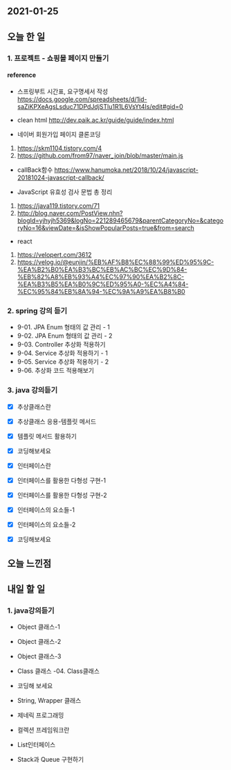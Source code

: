 2021-01-25
--

## 오늘 한 일

### 1. 프로젝트 - 쇼핑몰 페이지 만들기
#### reference
- 스프링부트 시간표, 요구명세서 작성
https://docs.google.com/spreadsheets/d/1id-saZiKPXeAgsLsduc71DPdJdjSTlu1R1L6VsYt4Is/edit#gid=0

- clean html
http://dev.paik.ac.kr/guide/guide/index.html

- 네이버 회원가입 페이지 클론코딩
1. https://skm1104.tistory.com/4
2. https://github.com/from97/naver_join/blob/master/main.js

- callBack함수
https://www.hanumoka.net/2018/10/24/javascript-20181024-javascript-callback/

- JavaScript 유효성 검사 문법 총 정리
1. https://java119.tistory.com/71
2. http://blog.naver.com/PostView.nhn?blogId=yjhyjh5369&logNo=221289465679&parentCategoryNo=&categoryNo=16&viewDate=&isShowPopularPosts=true&from=search

- react
1. https://velopert.com/3612
2. https://velog.io/@eunjin/%EB%AF%B8%EC%88%99%ED%95%9C-%EA%B2%B0%EA%B3%BC%EB%AC%BC%EC%9D%84-%EB%82%A8%EB%93%A4%EC%97%90%EA%B2%8C-%EA%B3%B5%EA%B0%9C%ED%95%A0-%EC%A4%84-%EC%95%84%EB%8A%94-%EC%9A%A9%EA%B8%B0

### 2. spring 강의 듣기
- 9-01. JPA Enum 형태의 값 관리 - 1
- 9-02. JPA Enum 형태의 값 관리 - 2
- 9-03. Controller 추상화 적용하기
- 9-04. Service 추상화 적용하기 - 1 
- 9-05. Service 추상화 적용하기 - 2
- 9-06. 추상화 코드 적용해보기

### 3. java 강의듣기
- [x] 추상클래스란
- [x] 추상클래스 응용-템플릿 메서드
- [x] 템플릿 메서드 활용하기
- [x] 코딩해보세요

- [x] 인터페이스란
- [x] 인터페이스를 활용한 다형성 구현-1
- [x] 인터페이스를 활용한 다형성 구현-2
- [x] 인터페이스의 요소들-1
- [x] 인터페이스의 요소들-2
- [x] 코딩해보세요

## 오늘 느낀점




## 내일 할 일

### 1. java강의듣기
- Object  클래스-1
- Object 클래스-2
- Object 클래스-3
- Class 클래스 -04. Class클래스
- 코딩해 보세요

- String, Wrapper 클래스
- 제네릭 프로그래밍
- 컬렉션 프레임워크란
- List인터페이스
- Stack과 Queue 구현하기

